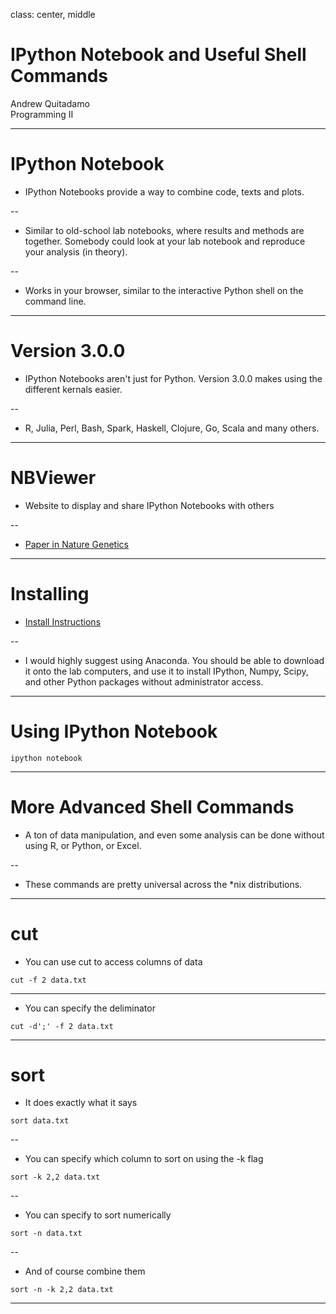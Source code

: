 class: center, middle

# IPython Notebook and Useful Shell Commands

Andrew Quitadamo  
Programming II

---

# IPython Notebook

* IPython Notebooks provide a way to combine code, texts and plots.

--

* Similar to old-school lab notebooks, where results and methods are together. Somebody could look at your lab notebook and reproduce your analysis (in theory). 

--

* Works in your browser, similar to the interactive Python shell on the command line.

---

# Version 3.0.0

* IPython Notebooks aren't just for Python. Version 3.0.0 makes using the different kernals easier. 

--

* R, Julia, Perl, Bash, Spark, Haskell, Clojure, Go, Scala and many others.

---

# NBViewer

* Website to display and share IPython Notebooks with others

--

* [Paper in Nature Genetics](https://github.com/theandygross/TCGA/tree/master/Analysis_Notebooks#guide-to-running)

---

# Installing

* [Install Instructions](http://ipython.org/install.html)

--

* I would highly suggest using Anaconda. You should be able to download it onto the lab computers, and use it to install IPython, Numpy, Scipy, and other Python packages without administrator access.

---

# Using IPython Notebook

```
ipython notebook
```

---

# More Advanced Shell Commands

* A ton of data manipulation, and even some analysis can be done without using R, or Python, or Excel. 

--

* These commands are pretty universal across the *nix distributions.

---

# cut

* You can use cut to access columns of data


```
cut -f 2 data.txt
```

---

* You can specify the deliminator

```
cut -d';' -f 2 data.txt
```

---

# sort

* It does exactly what it says

```
sort data.txt
```

--

* You can specify which column to sort on using the -k flag

```
sort -k 2,2 data.txt
```

--

* You can specify to sort numerically

```
sort -n data.txt
```

--

* And of course combine them

```
sort -n -k 2,2 data.txt
```

---


